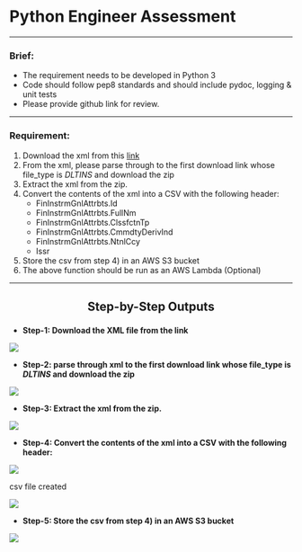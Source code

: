 # Python Engineer Assessment

<hr>

### <b>Brief:</b>

- The requirement needs to be developed in Python 3
- Code should follow pep8 standards and should include pydoc, logging & unit tests
- Please provide github link for review.

<hr>

### <b>Requirement:</b>

1. Download the xml from this [link][link]
2. From the xml, please parse through to the first download link whose file_type is <i>DLTINS</i> and download the zip
3. Extract the xml from the zip.
4. Convert the contents of the xml into a CSV with the following header:
	- FinInstrmGnlAttrbts.Id
	- FinInstrmGnlAttrbts.FullNm
	- FinInstrmGnlAttrbts.ClssfctnTp
	- FinInstrmGnlAttrbts.CmmdtyDerivInd
	- FinInstrmGnlAttrbts.NtnlCcy
	- Issr
5. Store the csv from step 4) in an AWS S3 bucket
6. The above function should be run as an AWS Lambda (Optional)

<hr>

## <p align="center">Step-by-Step Outputs</p>

* <b> Step-1: Download the XML file from the link </b>

<img src="https://user-images.githubusercontent.com/70031291/192754334-43a3cac8-ab33-4190-a01f-3bfb1c53c4fe.png">

* <b> Step-2: parse through xml to the first download link whose file_type is <i>DLTINS</i> and download the zip </b>

<img src="https://user-images.githubusercontent.com/70031291/192755978-0be3d645-2202-4dab-84b3-375337af1caa.png">

* <b> Step-3: Extract the xml from the zip. </b>

<img src="https://user-images.githubusercontent.com/70031291/192756791-57767f09-6896-4521-b656-7a26948e8f4a.png">

* <b> Step-4: Convert the contents of the xml into a CSV with the following header: </b>

<img src="https://user-images.githubusercontent.com/70031291/192757389-2e1af5c7-c1cd-41aa-ace8-8140f82fc52c.png">

csv file created

<img src="https://user-images.githubusercontent.com/70031291/192757677-859375ee-b06f-4dc1-bde7-c66986719602.png">

* <b> Step-5: Store the csv from step 4) in an AWS S3 bucket </b>

<img src="https://user-images.githubusercontent.com/70031291/192757977-1a2ce9ff-2584-45ed-b92d-f045db26e78c.png">






[link]: https://registers.esma.europa.eu/solr/esma_registers_firds_files/select?q=*&fq=publication_date:%5B2021-01-17T00:00:00Z+TO+2021-01-19T23:59:59Z%5D&wt=xml&indent=true&start=0&rows=100
